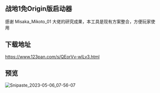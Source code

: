 ## 战地1免Origin版启动器

感谢 Misaka_Mikoto_01 大佬的研究成果，本工具是现有方案整合，方便玩家使用

## 下载地址

https://www.123pan.com/s/QEorVv-wILv3.html

## 预览

![Snipaste_2023-05-06_07-56-07](https://user-images.githubusercontent.com/28080853/236586408-8474baac-f89b-47de-a2f9-e8b3f22658ef.png)
